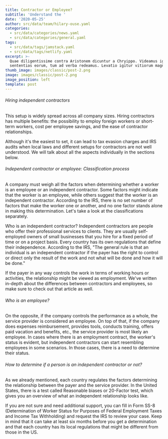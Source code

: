 ```yaml
---
title: Contractor or Employee?
subtitle: 'Understand the '
date: '2020-05-25'
author: src/data/team/hilary-ouse.yaml
categories:
  - src/data/categories/news.yaml
  - src/data/categories/general.yaml
tags:
  - src/data/tags/jamstack.yaml
  - src/data/tags/netlify.yaml
excerpt: >-
  Quae diligentissime contra Aristonem dicuntur a Chryippo. Videamus igitur
  sententias eorum, tum ad verba redeamus. Levatio igitur vitiorum magna.
thumb_image: images/classic/post-2.png
image: images/classic/post-2.png
image_position: left
template: post
---
```

###### Hiring independent contractors
This setup is widely spread across all company sizes. Hiring contractors has multiple benefits: the possibility to employ foreign workers or short-term workers, cost per employee savings, and the ease of contractor relationships.

Although it's the easiest to set, it can lead to tax evasion charges and IRS audits when local laws and different setups for contractors are not well understood. We will talk about all the aspects individually in the sections below.

###### Independent contractor or employee: Classification process
A company must weigh all the factors when determining whether a worker is an employee or an independent contractor. Some factors might indicate that the worker is an employee, while others suggest that the worker is an independent contractor. According to the IRS, there is no set number of factors that make the worker one or another, and no one factor stands alone in making this determination. Let's take a look at the classifications separately.

Who is an independent contractor?
Independent contractors are people who offer their professional services to clients. They are usually self-employed owners of small businesses that you hire for a fixed period of time or on a project basis. Every country has its own regulations that define their independence. According to the IRS, "The general rule is that an individual is an independent contractor if the payer has the right to control or direct only the result of the work and not what will be done and how it will be done."

If the payer in any way controls the work in terms of working hours or activities, the relationship might be viewed as employment. We've written in-depth about the differences between contractors and employees, so make sure to check out that article as well.

###### Who is an employee?
On the opposite, if the company controls the performance as a whole, the service provider is considered an employee. On top of that, if the company does expenses reimbursement, provides tools, conducts training, offers paid vacation and benefits, etc., the service provider is most likely an employee. In cases where there is an employment contract, the worker's status is evident, but independent contractors can start resembling employees in some scenarios. In those cases, there is a need to determine their status.

###### How to determine if a person is an independent contractor or not?
As we already mentioned, each country regulates the factors determining the relationship between the payer and the service provider. In the United States, there is a test called Reasonable biases or 20-Factor test, which gives you an overview of what an independent relationship looks like.

If you are not sure and need additional support, you can fill in Form SS-8 (Determination of Worker Status for Purposes of Federal Employment Taxes and Income Tax Withholding) and request the IRS to review your case. Keep in mind that it can take at least six months before you get a determination and that each country has its local regulations that might be different from those in the US.